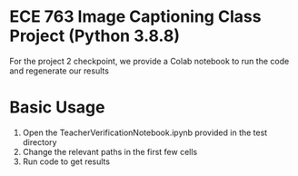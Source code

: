 # ECE 763 Image Captioning Class Project (Python 3.8.8)
For the project 2 checkpoint, we provide a Colab notebook to run the code and regenerate our results

# Basic Usage
1. Open the TeacherVerificationNotebook.ipynb provided in the test directory
2. Change the relevant paths in the first few cells
3. Run code to get results